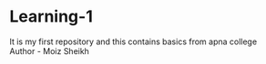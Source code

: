 # Learning-1
It is my first repository and this contains basics from apna college
<br>
Author  - Moiz Sheikh
